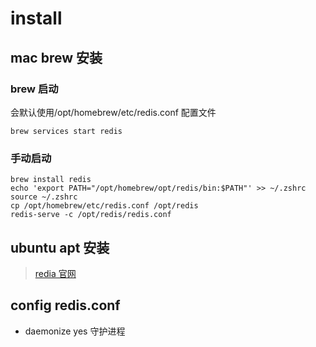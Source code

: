 # install 


## mac brew 安装 

### brew 启动

会默认使用/opt/homebrew/etc/redis.conf 配置文件  
```shell
brew services start redis
```

### 手动启动
```shell
brew install redis
echo 'export PATH="/opt/homebrew/opt/redis/bin:$PATH"' >> ~/.zshrc
source ~/.zshrc
cp /opt/homebrew/etc/redis.conf /opt/redis
redis-serve -c /opt/redis/redis.conf
```

## ubuntu apt 安装 

> [redia 官网](https://redis.io/docs/latest/operate/oss_and_stack/install/install-stack/apt/)


## config redis.conf

- daemonize yes 守护进程 


 